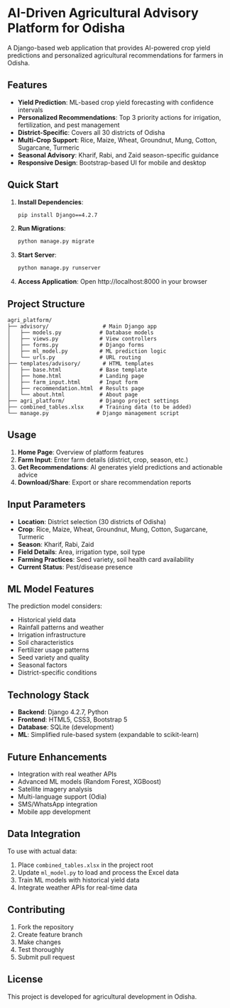 # AI-Driven Agricultural Advisory Platform for Odisha

A Django-based web application that provides AI-powered crop yield predictions and personalized agricultural recommendations for farmers in Odisha.

## Features

- **Yield Prediction**: ML-based crop yield forecasting with confidence intervals
- **Personalized Recommendations**: Top 3 priority actions for irrigation, fertilization, and pest management
- **District-Specific**: Covers all 30 districts of Odisha
- **Multi-Crop Support**: Rice, Maize, Wheat, Groundnut, Mung, Cotton, Sugarcane, Turmeric
- **Seasonal Advisory**: Kharif, Rabi, and Zaid season-specific guidance
- **Responsive Design**: Bootstrap-based UI for mobile and desktop

## Quick Start

1. **Install Dependencies**:
   ```bash
   pip install Django==4.2.7
   ```

2. **Run Migrations**:
   ```bash
   python manage.py migrate
   ```

3. **Start Server**:
   ```bash
   python manage.py runserver
   ```

4. **Access Application**:
   Open http://localhost:8000 in your browser

## Project Structure

```
agri_platform/
├── advisory/                 # Main Django app
│   ├── models.py            # Database models
│   ├── views.py             # View controllers
│   ├── forms.py             # Django forms
│   ├── ml_model.py          # ML prediction logic
│   └── urls.py              # URL routing
├── templates/advisory/       # HTML templates
│   ├── base.html            # Base template
│   ├── home.html            # Landing page
│   ├── farm_input.html      # Input form
│   ├── recommendation.html  # Results page
│   └── about.html           # About page
├── agri_platform/           # Django project settings
├── combined_tables.xlsx     # Training data (to be added)
└── manage.py               # Django management script
```

## Usage

1. **Home Page**: Overview of platform features
2. **Farm Input**: Enter farm details (district, crop, season, etc.)
3. **Get Recommendations**: AI generates yield predictions and actionable advice
4. **Download/Share**: Export or share recommendation reports

## Input Parameters

- **Location**: District selection (30 districts of Odisha)
- **Crop**: Rice, Maize, Wheat, Groundnut, Mung, Cotton, Sugarcane, Turmeric
- **Season**: Kharif, Rabi, Zaid
- **Field Details**: Area, irrigation type, soil type
- **Farming Practices**: Seed variety, soil health card availability
- **Current Status**: Pest/disease presence

## ML Model Features

The prediction model considers:
- Historical yield data
- Rainfall patterns and weather
- Irrigation infrastructure
- Soil characteristics
- Fertilizer usage patterns
- Seed variety and quality
- Seasonal factors
- District-specific conditions

## Technology Stack

- **Backend**: Django 4.2.7, Python
- **Frontend**: HTML5, CSS3, Bootstrap 5
- **Database**: SQLite (development)
- **ML**: Simplified rule-based system (expandable to scikit-learn)

## Future Enhancements

- Integration with real weather APIs
- Advanced ML models (Random Forest, XGBoost)
- Satellite imagery analysis
- Multi-language support (Odia)
- SMS/WhatsApp integration
- Mobile app development

## Data Integration

To use with actual data:
1. Place `combined_tables.xlsx` in the project root
2. Update `ml_model.py` to load and process the Excel data
3. Train ML models with historical yield data
4. Integrate weather APIs for real-time data

## Contributing

1. Fork the repository
2. Create feature branch
3. Make changes
4. Test thoroughly
5. Submit pull request

## License

This project is developed for agricultural development in Odisha.